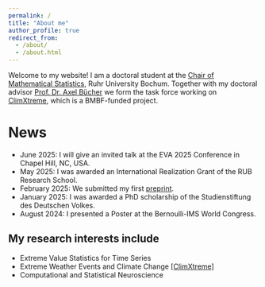 ```yaml
---
permalink: /
title: "About me"
author_profile: true
redirect_from: 
  - /about/
  - /about.html
---
```


Welcome to my website! I am a doctoral student at the [Chair of Mathematical Statistics](https://math.ruhr-uni-bochum.de/en/faculty/professorships/stochastics/group-buecher/), Ruhr University Bochum. Together with my doctoral advisor [Prof. Dr. Axel Bücher](https://math.ruhr-uni-bochum.de/en/faculty/professorships/stochastics/group-buecher/staff/axel-buecher/) we form the task force working on [ClimXtreme](https://www.climxtreme.de/), which is a BMBF-funded project.

News
====

- June 2025: I will give an invited talk at the EVA 2025 Conference in Chapel Hill, NC, USA.
- May 2025: I was awarded an International Realization Grant of the RUB Research School.
- February 2025: We submitted my first [preprint](https://arxiv.org/abs/2502.15036).
- January 2025: I was awarded a PhD scholarship of the Studienstiftung des Deutschen Volkes.
- August 2024: I presented a Poster at the Bernoulli-IMS World Congress.

My research interests include
-----------------------------

- Extreme Value Statistics for Time Series 
- Extreme Weather Events and Climate Change [[ClimXtreme]](https://www.climxtreme.de/)
- Computational and Statistical Neuroscience